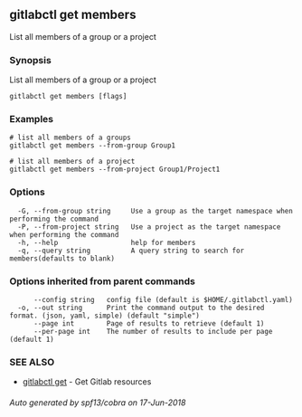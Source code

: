 ## gitlabctl get members

List all members of a group or a project

### Synopsis

List all members of a group or a project

```
gitlabctl get members [flags]
```

### Examples

```
# list all members of a groups
gitlabctl get members --from-group Group1

# list all members of a project
gitlabctl get members --from-project Group1/Project1
```

### Options

```
  -G, --from-group string     Use a group as the target namespace when performing the command
  -P, --from-project string   Use a project as the target namespace when performing the command
  -h, --help                  help for members
  -q, --query string          A query string to search for members(defaults to blank)
```

### Options inherited from parent commands

```
      --config string   config file (default is $HOME/.gitlabctl.yaml)
  -o, --out string      Print the command output to the desired format. (json, yaml, simple) (default "simple")
      --page int        Page of results to retrieve (default 1)
      --per-page int    The number of results to include per page (default 1)
```

### SEE ALSO

* [gitlabctl get](gitlabctl_get.md)	 - Get Gitlab resources

###### Auto generated by spf13/cobra on 17-Jun-2018
